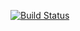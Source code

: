 [![Build Status](https://travis-ci.com/curbengh/hexo-testing.svg?branch=master)](https://travis-ci.com/curbengh/hexo-testing)